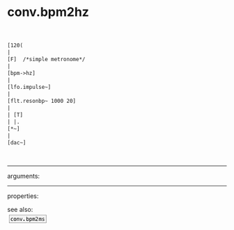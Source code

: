 # conv.bpm2hz

```


[120(
|
[F]  /*simple metronome*/
|
[bpm->hz]
|
[lfo.impulse~]
|
[flt.resonbp~ 1000 20]
|
| [T]
| |.
[*~]
|
[dac~]

            
```
---
arguments:


---
properties:


see also:<br>
![conv.bpm2ms](img/object_conv.bpm2ms.png)
